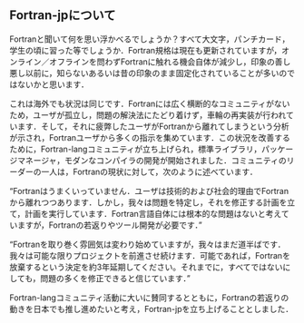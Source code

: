 ## Fortran-jpについて

Fortranと聞いて何を思い浮かべるでしょうか？すべて大文字，パンチカード，学生の頃に習った等でしょうか．Fortran規格は現在も更新されていますが，オンライン／オフラインを問わずFortranに触れる機会自体が減少し，印象の善し悪し以前に，知らないあるいは昔の印象のまま固定化されていることが多いのではないかと思います．

これは海外でも状況は同じです．Fortranには広く横断的なコミュニティがないため，ユーザが孤立し，問題の解決法にたどり着けず，車輪の再実装が行われています．そして，それに疲弊したユーザがFortranから離れてしまうという分析が示され，Fortranユーザから多くの指示を集めています．この状況を改善するために，Fortran-langコミュニティが立ち上げられ，標準ライブラリ，パッケージマネージャ，モダンなコンパイラの開発が開始されました．コミュニティのリーダーの一人は，Fortranの現状に対して，次のように述べています．

“Fortranはうまくいっていません．ユーザは技術的および社会的理由でFortranから離れつつあります．しかし，我々は問題を特定し，それを修正する計画を立て，計画を実行しています．Fortran言語自体には根本的な問題はないと考えていますが，Fortranの若返りやツール開発が必要です．”

“Fortranを取り巻く雰囲気は変わり始めていますが，我々はまだ道半ばです．我々は可能な限りプロジェクトを前進させ続けます．可能であれば，Fortranを放棄するという決定を約3年延期してください。それまでに，すべてではないにしても，問題の多くを修正できると信じています．”

Fortran-langコミュニティ活動に大いに賛同するとともに，Fortranの若返りの動きを日本でも推し進めたいと考え，Fortran-jpを立ち上げることとしました．
